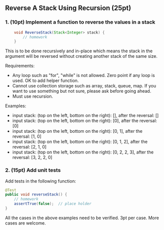 ## Reverse A Stack Using Recursion (25pt)

### 1. (10pt) Implement a function to reverse the values in a stack
```java
    void ReverseStack(Stack<Integer> stack) {
        // homework
    }
```

This is to be done recursively and in-place which means the stack in the argument will be reversed without creating another stack of the same size.

Requirements:

- Any loop such as "for", "while" is not allowed. Zero point if any loop is used. OK to add helper function. 
- Cannot use collection storage such as array, stack, queue, map. If you want to use something but not sure, please ask before going ahead.
- Must use recursion.

Examples:

* input stack: (top on the left, bottom on the right): [], after the reversal: []
* input stack: (top on the left, bottom on the right): [0], after the reversal: [0]
* input stack: (top on the left, bottom on the right): [0, 1], after the reversal: [1, 0]
* input stack: (top on the left, bottom on the right): [0, 1, 2], after the reversal: [2, 1, 0]
* input stack: (top on the left, bottom on the right): [0, 2, 2, 3], after the reversal: [3, 2, 2, 0]



### 2. (15pt) Add unit tests

Add tests in the following function:

```java
@Test
public void reverseStack() {
    // homework
    assertTrue(false);  // place holder
}
```

All the cases in the above examples need to be verified. 3pt per case. More cases are welcome.

